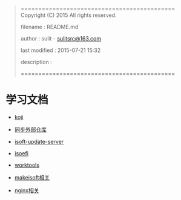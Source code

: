 > ============================================
>   Copyright (C) 2015 All rights reserved.
>
>   filename : README.md
>
>   author : sulit - sulitsrc@163.com
>
>   last modified : 2015-07-21 15:32
>
>   description :
>
> ============================================

学习文档
===

* [koji](src/koji/README.md)

* [同步外部仓库](src/rsync/README.md)

* [isoft-update-server](src/isoft-update-server/README.md)

* [isoefi](src/isoefi/README.md)

* [worktools](src/work/tools.md)

* [makeisoft相关](src/makeisoft/README.md)

* [nginx相关](src/nginx/README.md)
